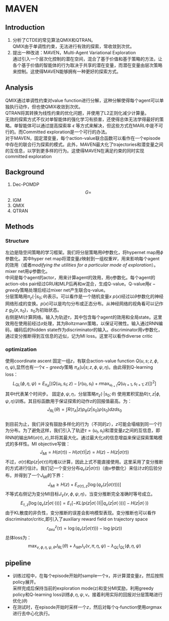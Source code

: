 # MAVEN
## Introduction
1. 分析了CTDE的常见算法QMIX和QTRAN。  
QMIX由于单调性约束，无法进行有效的探索，常收敛到次优。
2. 提出一种改进：MAVEN，Multi-Agent Variational Exploration  
通过引入一个层次化控制的潜在空间，混合了基于价值和基于策略的方法，让各个基于价值的智能体的行为取决于共享的潜在变量，而潜在变量由层次策略来控制。这使得MAVEN能够拥有一种更好的探索方式。

## Analysis
QMIX通过单调性约束对value function进行分解，这种分解使得每个agent可以单独执行动作，但也使QMIX收敛到次优。  
QTRAN将其转换为线性约束的优化问题，并使用了L2正则化减少计算量。  
无效的探索方式不仅对单智能体的强化学习有损害，还使得总体无法学得最好的策略。单智能体可以通过提高探索率 $\epsilon$ 等方式来解决，但这些方式在MARL中是不可行的。而Committed exploration是一个可行的办法。  
对于MAVEN，固定潜变量，每个action-value联合函数可以看作在一个episode中存在的联合行为探索的模式。此外，MAVEN最大化了trajectories和潜变量之间的互信息，以学到更多样的行为。这使得MAVEN在满足约束的同时实现committed exploration

## Background
1. Dec-POMDP  
$$G = $$
2. IGM
3. QMIX
4. QTRAN

## Methods
### Structure
左边是隐空间策略的学习框架。我们将分层策略用$\theta$参数化，将hypernet map用$\phi$参数化。其中hyper net map将潜变量$z$映射到一组权重$W$，用来影响每个agent的效用（或者*modifying the utilities for a particular mode of exploration*）。mixer net用$\psi$参数化。  
中间是每个agent的actor，用来计算agent的效用，用$\eta$参数化。每个agent的action-obs pair经过GRU和MLP后再和$w$混合，生成Q-value。Q-value用$\epsilon -greedy$策略处理后经过mixer net产生联合q-value。  
分层策略用$\pi_z(\cdot|s_0;\theta)$表示。可以看作是一个随机变量$x~p(x)$经过以$\theta$参数化的神经网络形成的变换。$p(x)$可以是均匀分布或正态分布。从神经网络的视角看可以记作$z~g_0(x,s_0)$，$s_0$为初始状态。  
右侧是MI计算网络。输入为轨迹$\tau$，其中包含每个agent的效用和全局state。这里效用在使用前经过$\sigma$处理，其为Boltzmann策略，以保证可微性。输入通过RNN编码，编码后的hidden state作为discriminator的输入。discriminator用$v$参数化，通过变分推断得到互信息的近似，记为MI loss。这里可以看作diverse critic

### optimization
使用coordinate ascent
固定一组$z$，有联合action-value function $Q(u,s;z,\phi,\eta,\psi)$,显然也有一个$\epsilon -greedy$策略 $\pi_A(u|s;z,\phi,\psi,\eta)$。由此得到Q-learning loss：
$$L_{QL}(\phi,\eta,\psi) = E_{\pi_A}[(Q(u_t,s_t;z)-[r(u_t,s_t)+r\max_{u_{t+1}}Q(u_{t+1},s_{t+1};z)])^2]$$
其中t代表某个时间步。  固定$\phi,\psi,\eta$，分层策略$\pi_z(\cdot|s_0;\theta)$ 使用累积奖励$R(\tau,z|\phi,\psi,\eta)$训练。其目标函数用于保证探索的动作z的回报值最高。为：
$$J_{RL}(\theta) = \int R(\tau_A|z)p_\theta(z|s_0)\rho(s_0)dzds_0$$  
到目前为止，我们并没有鼓励多样化的行为（不同的$z$），$z$可能会塌缩到同一个行为分布。为了避免这样，我们引入了轨迹$\tau = {(u_t,s_t)}$和潜变量$z$之间的互信息，即RNN的输出$MI(\sigma(\tau),z)$,并将其最大化。通过最大化z的信息增益来保证探索策略模式的多样性。MI objective写做：
$$J_{MI} = H(\sigma(\tau))-H(\sigma(\tau)|z) = H(z)-H(z|\sigma(\tau))$$
不过，$\sigma(\tau)$和$p(z|\sigma(\tau))$均难以计算，因此上式不能直接使用。这里采用了变分推断的方式进行估计。我们记一个变分分布$q_v(z|\sigma(\tau))$（由$v$参数化）来估计$z$的后验分布，并得到了一个$J_{MI}$的下界：
$$J_{MI}\ge H(z) + E_{\sigma(\tau),z}[\log(q_v(z|\sigma(\tau)))]$$
不等式右侧记为变分MI目标$J_V(v,\phi,\psi,\eta)$，当变分推断完全准确时等号成立。
$$E_{\tau,z}[\log(q_v(z|\sigma(\cdot)))] = E_{\tau}[-KL(p(z|\sigma(\cdot))||q_v(z|\sigma(\cdot)))] - H(z|\sigma(\cdot))$$
由于KL散度的非负性，变分推断的误差会影响模型表现。变分推断也可以看作discriminator/critic,即引入了auxiliary reward field on trajectory space
$$r^z_{axu}(\tau) = \log(q_v(z|\sigma(\tau))) - \log(p(z))$$
总体loss为：
$$\max_{v,\phi,\eta,\psi,\theta}J_{RL}(\theta) + \lambda_{MI}J_V(v,\pi,\eta,\psi) - \lambda_{QL}l_{QL}(\phi,\eta,\psi)$$

## pipeline
+ 训练过程中，在每个episode开始时sample一个x，并计算潜变量z，然后按照policy展开。  
采样完成后保持当前的exploration mode(z)和变分MI奖励，利用greedy policy和Q-learning loss训练$\phi,\eta,\psi,v$。接着利用实际的回报对分层策略进行优化($\theta$)  
+ 在测试时，在episode开始时采样一个$z$，然后对每个q-function使用$arg\max$进行去中心化执行。